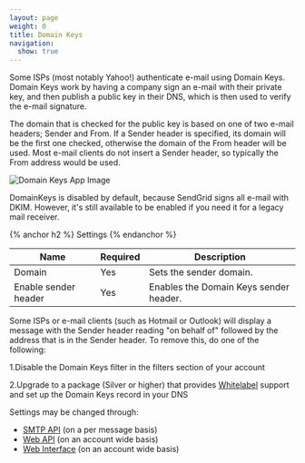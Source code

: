 ```yaml
---
layout: page
weight: 0
title: Domain Keys
navigation:
  show: true
---
```


Some ISPs (most notably Yahoo!) authenticate e-mail using Domain Keys. Domain Keys work by having a company sign an e-mail with their private key, and then publish a public key in their DNS, which is then used to verify the e-mail signature.

The domain that is checked for the public key is based on one of two e-mail headers; Sender and From. If a Sender header is specified, its domain will be the first one checked, otherwise the domain of the From header will be used. Most e-mail clients do not insert a Sender header, so typically the From address would be used.

![Domain Keys App Image]({{root_url}}/images/domain_keys.png "Domain Keys")

DomainKeys is disabled by default, because SendGrid signs all e-mail with DKIM. However, it's still available to be enabled if you need it for a legacy mail receiver.

{% anchor h2 %}
Settings
{% endanchor %}

<table class="table table-bordered table-striped">
   <thead>
      <tr>
         <th>Name</th>
         <th>Required</th>
         <th>Description</th>
      </tr>
   </thead>
   <tbody>
      <tr>
         <td>Domain</td>
         <td>Yes</td>
         <td>Sets the sender domain.</td>
      </tr>
      <tr>
         <td>Enable sender header</td>
         <td>Yes</td>
         <td>Enables the Domain Keys sender header.</td>
      </tr>
   </tbody>
</table>

Some ISPs or e-mail clients (such as Hotmail or Outlook) will display a message with the Sender header reading "on behalf of" followed by the address that is in the Sender header. To remove this, do one of the following:

1.Disable the Domain Keys filter in the filters section of your account

2.Upgrade to a package (Silver or higher) that provides [Whitelabel]({{site.app_url}}/settings/whitelabel) support and set up the Domain Keys record in your DNS

Settings may be changed through:

-   [SMTP API]({{root_url}}/API_Reference/SMTP_API/apps.html#domainkeys) (on a per message basis)
-   [Web API]({{root_url}}/API_Reference/Web_API/filter_settings.html#-Domain-Keys) (on an account wide basis)
-   [Web Interface]({{site.app_url}}) (on an account wide basis)
